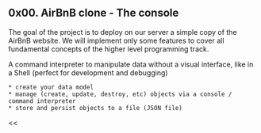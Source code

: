 ## 0x00. AirBnB clone - The console ##
The goal of the project is to deploy on our server a simple copy of the AirBnB website.
We will implement only some features to cover all fundamental concepts of the higher level programming track.

A command interpreter to manipulate data without a visual interface, like in a Shell (perfect for development and debugging)

	* create your data model
	* manage (create, update, destroy, etc) objects via a console / command interpreter
	* store and persist objects to a file (JSON file)

<<
